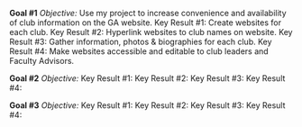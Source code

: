 **Goal #1**
  _Objective:_ Use my project to increase convenience and availability of club information on the GA website. 
  Key Result #1: Create websites for each club. 
  Key Result #2: Hyperlink websites to club names on website. 
  Key Result #3: Gather information, photos & biographies for each club. 
  Key Result #4: Make websites accessible and editable to club leaders and Faculty Advisors. 


**Goal #2**
_Objective:_
Key Result #1: 
Key Result #2: 
Key Result #3: 
Key Result #4: 


**Goal #3**
_Objective:_
Key Result #1: 
Key Result #2: 
Key Result #3: 
Key Result #4: 

